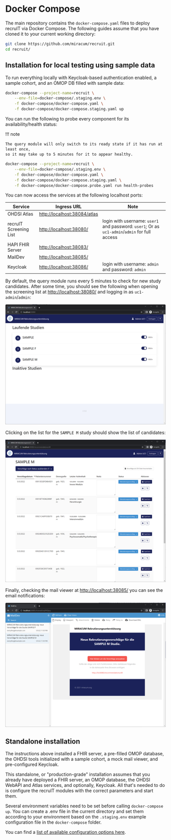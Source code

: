 # Docker Compose

The main repository contains the `docker-compose.yaml` files to deploy recruIT via Docker Compose.
The following guides assume that you have cloned it to your current working directory:

```sh
git clone https://github.com/miracum/recruit.git
cd recruit/
```

## Installation for local testing using sample data

To run everything locally with Keycloak-based authentication enabled, a sample cohort,
and an OMOP DB filled with sample data:

```sh
docker-compose --project-name=recruit \
    --env-file=docker-compose/.staging.env \
    -f docker-compose/docker-compose.yaml \
    -f docker-compose/docker-compose.staging.yaml up
```

You can run the following to probe every component for its availability/health status:

!!! note

    The query module will only switch to its ready state if it has run at least once,
    so it may take up to 5 minutes for it to appear healthy.

```sh
docker-compose --project-name=recruit \
    --env-file=docker-compose/.staging.env \
    -f docker-compose/docker-compose.yaml \
    -f docker-compose/docker-compose.staging.yaml \
    -f docker-compose/docker-compose.probe.yaml run health-probes
```

You can now access the services at the following localhost ports:

| Service                | Ingress URL                    | Note                                                                                          |
| ---------------------- | ------------------------------ | --------------------------------------------------------------------------------------------- |
| OHDSI Atlas            | <http://localhost:38084/atlas> |                                                                                               |
| recruIT Screening List | <http://localhost:38080/>      | login with username: `user1` and password: `user1`; Or as `uc1-admin`/`admin` for full access |
| HAPI FHIR Server       | <http://localhost:38083/>      |                                                                                               |
| MailDev                | <http://localhost:38085/>      |                                                                                               |
| Keycloak               | <http://localhost:38086/>      | login with username: `admin` and password: `admin`                                            |

By default, the query module runs every 5 minutes to check for new study candidates. After some time, you should see
the following when opening the screening list at <http://localhost:38080/> and logging in as `uc1-admin`/`admin`:

![Screening list overview](../_img/docker-compose/list-overview.png)

Clicking on the list for the `SAMPLE M` study should show the list of candidates:

![Screening list for the sample study](../_img/docker-compose/list-sample-m.png)

Finally, checking the mail viewer at <http://localhost:38085/> you can see the email notifications:

![Screening list for the sample study](../_img/docker-compose/notify-mail-sample-m.png)

## Standalone installation

The instructions above installed a FHIR server, a pre-filled OMOP database, the OHDSI tools initialized with a sample cohort,
a mock mail viewer, and pre-configured Keycloak.

This standalone, or "production-grade" installation assumes that you already have deployed a FHIR server, an OMOP database,
the OHDSI WebAPI and Atlas services, and optionally, Keycloak. All that's needed to do is configure the recruIT modules with the
correct parameters and start them.

Several environment variables need to be set before calling `docker-compose up`.
You can create a .env file in the current directory and set them according to your environment based on the `.staging.env`
example configuration file in the `docker-compose` folder.

You can find a [list of available configuration options here](../configuration/options.md).
